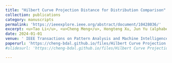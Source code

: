```yaml
---
title: "Hilbert Curve Projection Distance for Distribution Comparison"
collection: publications
category: manuscripts
permalink: 'https://ieeexplore.ieee.org/abstract/document/10428036/'
excerpt: <u>Tao Li</u>, <u>Cheng Meng</u>, Hongteng Xu, Jun Yu (alphabetical order)
date: 2024-01-01
venue: ' IEEE Transactions on Pattern Analysis and Machine Intelligence'
paperurl: 'https://cheng-bdal.github.io/files/Hilbert Curve Projection.pdf'
#slidesurl: 'https://cheng-bdal.github.io/files/Hilbert Curve Projection.pdf'

---
```




